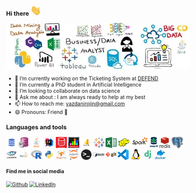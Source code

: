 ### Hi there <img src="https://raw.githubusercontent.com/ABSphreak/ABSphreak/master/gifs/Hi.gif" width="30px"></h2>

![](cover.jpg)




- 🔭 I’m currently working on the Ticketing System at [DEFEND](https://helpusdefend.com/) 
- 🌱 I’m currently a PhD student in Artificial Intelligence 
- 👯 I’m looking to collaborate on data science 
- 💬 Ask me about : I am always ready to help at my best 
- 📫 How to reach me: yazdanirojin@gmail.com  
- 😄 Pronouns: Friend :open_hands:


### Languages and tools
<code><img height="30" src="https://raw.githubusercontent.com/github/explore/80688e429a7d4ef2fca1e82350fe8e3517d3494d/topics/sql/sql.png"></code>
<code><img height="30" src="images/plsql.jpg"></code>
<code><img height="30" src="https://raw.githubusercontent.com/github/explore/80688e429a7d4ef2fca1e82350fe8e3517d3494d/topics/java/java.png"></code>
<code><img height="30" src="images/intellij.jpg"></code>
<code><img height="30" src="images/oracle-db.png"></code>
<code><img height="30" src="images/oracle-bi.jpg"></code>
<code><img height="30" src="images/powerbi.png"></code>
<code><img height="30" src="images/tableau.png"></code>
<code><img height="30" src="images/excel.png"></code>
<code><img height="30" src="images/hadoop.png"></code>
<code><img height="30" src="images/spark.png"></code>
<code><img height="30" src="images/mongodb.png"></code>
<code><img height="30" src="images/redis.png"></code>
<code><img height="30" src="https://raw.githubusercontent.com/github/explore/80688e429a7d4ef2fca1e82350fe8e3517d3494d/topics/postgresql/postgresql.png"></code>
<code><img height="30" src="images/cassandra.png"></code>
<code><img height="30" src="https://raw.githubusercontent.com/github/explore/80688e429a7d4ef2fca1e82350fe8e3517d3494d/topics/mysql/mysql.png"></code>
<code><img height="30" src="https://raw.githubusercontent.com/github/explore/80688e429a7d4ef2fca1e82350fe8e3517d3494d/topics/r/r.png"></code>
<code><img height="30" src="https://raw.githubusercontent.com/github/explore/80688e429a7d4ef2fca1e82350fe8e3517d3494d/topics/python/python.png"></code>
<code><img height="30" src="https://raw.githubusercontent.com/github/explore/80688e429a7d4ef2fca1e82350fe8e3517d3494d/topics/tensorflow/tensorflow.png"></code>
<code><img height="30" src="https://raw.githubusercontent.com/github/explore/80688e429a7d4ef2fca1e82350fe8e3517d3494d/topics/jupyter-notebook/jupyter-notebook.png"></code>
<code><img height="30" src="https://raw.githubusercontent.com/github/explore/80688e429a7d4ef2fca1e82350fe8e3517d3494d/topics/terminal/terminal.png"></code>
<code><img height="30" src="https://raw.githubusercontent.com/github/explore/80688e429a7d4ef2fca1e82350fe8e3517d3494d/topics/bash/bash.png"></code>
<code><img height="30" src="https://raw.githubusercontent.com/github/explore/80688e429a7d4ef2fca1e82350fe8e3517d3494d/topics/git/git.png"></code>
<code><img height="30" src="https://raw.githubusercontent.com/github/explore/80688e429a7d4ef2fca1e82350fe8e3517d3494d/topics/visual-studio-code/visual-studio-code.png"></code>
<code><img height="30" src="images/linux.jpg"></code>
<code><img height="30" src="images/django.png"></code>
<code><img height="30" src="https://raw.githubusercontent.com/github/explore/80688e429a7d4ef2fca1e82350fe8e3517d3494d/topics/docker/docker.png"></code>

#### Find me in social media
[![Github](https://img.shields.io/badge/-Github-black?style=flat&labelColor=black&logo=github&logoColor=white "Github")](https://github.com/rojin-yazdani "Github")
[![LinkedIn](https://img.shields.io/badge/-LinkedIn-blue?style=flat&logo=Linkedin&logoColor=white "LinkedIn")](https://www.linkedin.com/in/r-yazdani "LinkedIn")

